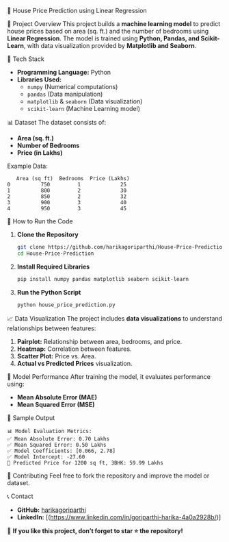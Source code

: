  🏡 House Price Prediction using Linear Regression

 📌 Project Overview
This project builds a **machine learning model** to predict house prices based on area (sq. ft.) and the number of bedrooms using **Linear Regression**. The model is trained using **Python, Pandas, and Scikit-Learn**, with data visualization provided by **Matplotlib and Seaborn**.

 🚀 Tech Stack
- **Programming Language:** Python
- **Libraries Used:**
  - `numpy` (Numerical computations)
  - `pandas` (Data manipulation)
  - `matplotlib` & `seaborn` (Data visualization)
  - `scikit-learn` (Machine Learning model)

 📊 Dataset
The dataset consists of:
- **Area (sq. ft.)**
- **Number of Bedrooms**
- **Price (in Lakhs)**

Example Data:
```
   Area (sq ft)  Bedrooms  Price (Lakhs)
0          750         1             25
1          800         2             30
2          850         2             32
3          900         3             40
4          950         3             45
```

 🔧 How to Run the Code
1. **Clone the Repository**
   ```bash
   git clone https://github.com/harikagoriparthi/House-Price-Prediction.git
   cd House-Price-Prediction
   ```
2. **Install Required Libraries**
   ```bash
   pip install numpy pandas matplotlib seaborn scikit-learn
   ```
3. **Run the Python Script**
   ```bash
   python house_price_prediction.py
   ```

 📈 Data Visualization
The project includes **data visualizations** to understand relationships between features:
1. **Pairplot:** Relationship between area, bedrooms, and price.
2. **Heatmap:** Correlation between features.
3. **Scatter Plot:** Price vs. Area.
4. **Actual vs Predicted Prices** visualization.

 🎯 Model Performance
After training the model, it evaluates performance using:
- **Mean Absolute Error (MAE)**
- **Mean Squared Error (MSE)**

 📌 Sample Output
```
📊 Model Evaluation Metrics:
✅ Mean Absolute Error: 0.70 Lakhs
✅ Mean Squared Error: 0.50 Lakhs
✅ Model Coefficients: [0.066, 2.78]
✅ Model Intercept: -27.60
🏡 Predicted Price for 1200 sq ft, 3BHK: 59.99 Lakhs
```

 🤝 Contributing
Feel free to fork the repository and improve the model or dataset.

 📞 Contact
- **GitHub:** [harikagoriparthi](https://github.com/harikagoriparthi)
- **LinkedIn:** [(https://www.linkedin.com/in/goriparthi-harika-4a0a2928b/)]

📢 **If you like this project, don’t forget to star ⭐ the repository!**

